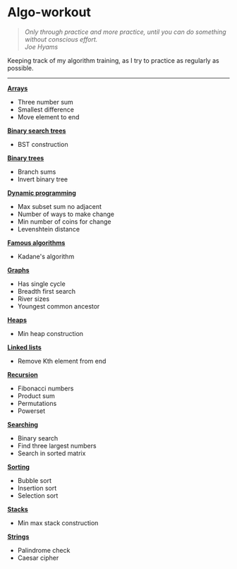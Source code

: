 # Algo-workout

> *Only through practice and more practice, until you can do something without conscious effort.*  
> *Joe Hyams*

Keeping track of my algorithm training, as I try to practice as regularly as possible.
___

**[Arrays](https://github.com/To-jak/Algo-workout/blob/master/Arrays/Arrays.ipynb)**
* Three number sum
* Smallest difference
* Move element to end

**[Binary search trees](https://github.com/To-jak/Algo-workout/blob/master/Binary%20search%20trees/binary_search_trees.ipynb)**
* BST construction

**[Binary trees](https://github.com/To-jak/Algo-workout/blob/master/Binary%20Trees/binary_trees.ipynb)**
* Branch sums
* Invert binary tree

**[Dynamic programming](https://github.com/To-jak/Algo-workout/blob/master/Dynamic%20programming/dynamic_programming.ipynb)**
* Max subset sum no adjacent
* Number of ways to make change
* Min number of coins for change
* Levenshtein distance

**[Famous algorithms](https://github.com/To-jak/Algo-workout/blob/master/Famous%20algorithms/famous_algorithms.ipynb)**
* Kadane's algorithm

**[Graphs](https://github.com/To-jak/Algo-workout/blob/master/Graphs/graphs.ipynb)**
* Has single cycle
* Breadth first search
* River sizes
* Youngest common ancestor

**[Heaps](https://github.com/To-jak/Algo-workout/blob/master/Heaps/heaps.ipynb)**
* Min heap construction

**[Linked lists](https://github.com/To-jak/Algo-workout/blob/master/Linked%20lists/linked_lists.ipynb)**
* Remove Kth element from end

**[Recursion](https://github.com/To-jak/Algo-workout/blob/master/Recursion/Recursion.ipynb)**
* Fibonacci numbers
* Product sum
* Permutations
* Powerset

**[Searching](https://github.com/To-jak/Algo-workout/blob/master/Searching/Searching.ipynb)**
* Binary search
* Find three largest numbers
* Search in sorted matrix

**[Sorting](https://github.com/To-jak/Algo-workout/blob/master/Sorting/Sorting.ipynb)**
* Bubble sort
* Insertion sort
* Selection sort

**[Stacks](https://github.com/To-jak/Algo-workout/blob/master/Stacks/stacks.ipynb)**
* Min max stack construction

**[Strings](https://github.com/To-jak/Algo-workout/blob/master/Strings/strings.ipynb)**
* Palindrome check
* Caesar cipher
